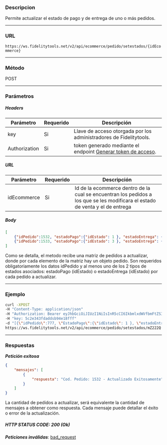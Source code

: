 ### Descripcion
Permite actualizar el estado de pago y de entrega de uno o más pedidos.
___

### URL
` https://ws.fidelitytools.net/v2/api/ecommerce/pedido/setestados/{idEcommerce} `
___

### Método
POST
___
### Parámetros

##### Headers

|Parámetro |Requerido |Descripción                 |
|----------|----------|----------------------------|
| key         | Si		 | Llave de acceso otorgada por los administradores de Fidelitytools. |
| Authorization       | Si		 | token generado mediante el endpoint [Generar token de acceso](https://github.com/bebeto-fidelitytools/FidelitytoolsWS/blob/master/docs/usuario/autenticaci%C3%B3n.md). |

##### URL
|Parámetro |Requerido |Descripción                 |
|----------|----------|----------------------------|
| idEcommerce | Si | Id de la ecommerce dentro de la cual se encuentran los pedidos a los que se les modificara el estado de venta y el de entrega | 
##### Body
```json
[
	{"idPedido":1532, "estadoPago":{"idEstado": 1 }, "estadoEntrega": {"idEstado": 8}},
	{"idPedido":1533, "estadoPago":{"idEstado": 3 }, "estadoEntrega": {"idEstado": 10}}
]
```
Como se detalla, el metodo recibe una matriz de pedidos a actualizar, donde por
cada elemento de la matriz hay un objeto pedido.
Son requeridos obligatoriamente los datos idPedido y al menos uno de los 2 tipos de estados
asociados: estadoPago (idEstado) o estadoEntrega (idEstado) por cada pedido a actualizar.
___
### Ejemplo
```bash
curl -XPOST 
-H "Content-Type: application/json" 
-H "Authorization: Bearer eyJhbGciOiJIUzI1NiIsInR5cCI6IkbmlxdWVfbmFtZSI6InVzZXJb25maWciLCJuYmYiOjE1NTYxMTk0MNjIwNTgwNywiaWF0IjoxNTU2MTE5NDA3LCJpczovL3dzLmZpZGVsaXR5dG9vbHMubmV0L3YyIiwiYXVkIjoiaHa2U2asdasdy5maWRlbGl0eXRvb2xzLm5ldC92MiJ9RDDpMHEB4SsmY0j87OcS5mbxe2XxSAY" 
-H "key: 5c2e343fdaddsb94e18fff" 
-d "[{\"idPedido\":777, \"EstadoPago\":{\"idEstado\": 1 }, \"estadoEntrega\": {\"idEstado\": 8}}]" 
https://ws.fidelitytools.net/v2/api/ecommerce/pedido/setestados/mZ222Q
```
___
### Respuestas
***Petición exitosa***
```json
{
    "mensajes": [
        {
            "respuesta": "Cod. Pedido: 1532 - Actualizado Exitosamente"
        }
    ]
}
```
La cantidad de pedidos a actualizar, será equivalente la cantidad de mensajes a obtener como respuesta. Cada mensaje puede detallar el éxito o error de la actualización.

##### HTTP STATUS CODE: 200 (Ok)

***Peticiones inválidas***: [bad_request](https://github.com/bebeto-fidelitytools/FidelitytoolsWS/blob/master/docs/ecommerce/bad_request.md)
 
